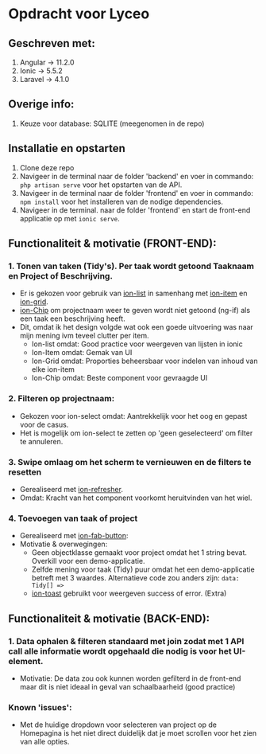# Opdracht voor Lyceo


## Geschreven met:
1. Angular -> 11.2.0
2. Ionic -> 5.5.2
3. Laravel -> 4.1.0

## Overige info:
1. Keuze voor database: SQLITE (meegenomen in de repo)

## Installatie en opstarten
1. Clone deze repo
2. Navigeer in de terminal naar de folder 'backend' en voer in commando: `php artisan serve` voor het opstarten van de API. 
3. Navigeer in de terminal naar de folder 'frontend' en voer in commando: `npm install` voor het installeren van de nodige dependencies.
4. Navigeer in de terminal. naar de folder 'frontend' en start de front-end applicatie op met `ionic serve`. 



## Functionaliteit & motivatie (FRONT-END):
### 1. Tonen van taken (Tidy's). Per taak wordt getoond Taaknaam en Project of Beschrijving.
  * Er is gekozen voor gebruik van [ion-list](https://ionicframework.com/docs/api/list) in samenhang met [ion-item](https://ionicframework.com/docs/api/item) en [ion-grid](https://ionicframework.com/docs/api/grid).
  * [ion-Chip](https://ionicframework.com/docs/api/chip) om projectnaam weer te geven wordt niet getoond (ng-if) als een taak een beschrijving heeft.
  * Dit, omdat ik het design volgde wat ook een goede uitvoering was naar mijn mening ivm teveel clutter per item.  
    * Ion-list omdat: Good practice voor weergeven van lijsten in ionic 
    * Ion-Item omdat: Gemak van UI
    * Ion-Grid omdat: Proporties beheersbaar voor indelen van inhoud van elke ion-item
    * Ion-Chip omdat: Beste component voor gevraagde UI
### 2. Filteren op projectnaam:
  * Gekozen voor ion-select omdat: Aantrekkelijk voor het oog en gepast voor de casus.
  * Het is mogelijk om ion-select te zetten op 'geen geselecteerd' om filter te annuleren.
### 3. Swipe omlaag om het scherm te vernieuwen en de filters te resetten
  * Gerealiseerd met [ion-refresher](https://ionicframework.com/docs/api/refresher).
  * Omdat: Kracht van het component voorkomt heruitvinden van het wiel.
### 4. Toevoegen van taak of project
  * Gerealiseerd met [ion-fab-button](https://ionicframework.com/docs/api/fab):
  * Motivatie & overwegingen:
    *  Geen objectklasse gemaakt voor project omdat het 1 string bevat. Overkill voor een demo-applicatie.
    *  Zelfde mening voor taak (Tidy) puur omdat het een demo-applicatie betreft met 3 waardes.  Alternatieve code zou anders zijn: ` data: Tidy[] => ` 
    *  [ion-toast](https://ionicframework.com/docs/api/toast) gebruikt voor weergeven success of error. (Extra)

## Functionaliteit & motivatie (BACK-END):
### 1. Data ophalen & filteren standaard met join zodat met 1 API call alle informatie wordt opgehaald die nodig is voor het UI-element.
  * Motivatie: De data zou ook kunnen worden gefilterd in de front-end maar dit is niet ideaal in geval van schaalbaarheid (good practice)


### Known 'issues':
* Met de huidige dropdown voor selecteren van project op de Homepagina is het niet direct duidelijk dat je moet scrollen voor het zien van alle opties.
